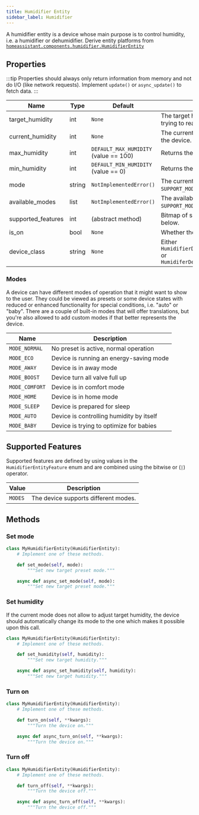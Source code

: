 ```yaml
---
title: Humidifier Entity
sidebar_label: Humidifier
---
```


A humidifier entity is a device whose main purpose is to control humidity, i.e. a humidifier or dehumidifier. Derive entity platforms from [`homeassistant.components.humidifier.HumidifierEntity`](https://github.com/home-assistant/core/blob/dev/homeassistant/components/humidifier/__init__.py)

## Properties

:::tip
Properties should always only return information from memory and not do I/O (like network requests). Implement `update()` or `async_update()` to fetch data.
:::

| Name                    | Type   | Default                               | Description                                                                               |
| ----------------------- | ------ | ------------------------------------------------- | ----------------------------------------------------------------------------------------- |
| target_humidity         | int    | `None`                                | The target humidity the device is trying to reach.                                        |
| current_humidity        | int    | `None`                                | The current humidity measured by the device.                                              |
| max_humidity            | int    | `DEFAULT_MAX_HUMIDITY` (value == 100) | Returns the maximum humidity.                                                             |
| min_humidity            | int    | `DEFAULT_MIN_HUMIDITY` (value == 0)   | Returns the minimum humidity.                                                             |
| mode                    | string | `NotImplementedError()`               | The current active preset. Requires `SUPPORT_MODES`.                                      |
| available_modes         | list   | `NotImplementedError()`               | The available modes. Requires `SUPPORT_MODES`.                                            |
| supported_features      | int    | (abstract method)                     | Bitmap of supported features. See below.                                                  |
| is_on                   | bool   | `None`                                | Whether the device is on or off.                                                          |
| device_class            | string | `None`                                | Either `HumidifierDeviceClass.HUMIDIFIER` or `HumidiferDeviceClass,DEHUMIDIFIER`                               |

### Modes

A device can have different modes of operation that it might want to show to the user. They could be viewed as presets or some device states with reduced or enhanced functionality for special conditions, i.e. "auto" or "baby". There are a couple of built-in modes that will offer translations, but you're also allowed to add custom modes if that better represents the device.

| Name           | Description                              |
| -------------- | ---------------------------------------  |
| `MODE_NORMAL`  | No preset is active, normal operation    |
| `MODE_ECO`     | Device is running an energy-saving mode  |
| `MODE_AWAY`    | Device is in away mode                   |
| `MODE_BOOST`   | Device turn all valve full up            |
| `MODE_COMFORT` | Device is in comfort mode                |
| `MODE_HOME`    | Device is in home mode                   |
| `MODE_SLEEP`   | Device is prepared for sleep             |
| `MODE_AUTO`    | Device is controlling humidity by itself |
| `MODE_BABY`    | Device is trying to optimize for babies  |

## Supported Features

Supported features are defined by using values in the `HumidifierEntityFeature` enum
and are combined using the bitwise or (`|`) operator.

| Value   | Description                          |
| ------- | ------------------------------------ |
| `MODES` | The device supports different modes. |

## Methods

### Set mode

```python
class MyHumidifierEntity(HumidifierEntity):
    # Implement one of these methods.

    def set_mode(self, mode):
        """Set new target preset mode."""

    async def async_set_mode(self, mode):
        """Set new target preset mode."""
```

### Set humidity

If the current mode does not allow to adjust target humidity, the device should automatically change its mode to the one which makes it possible upon this call.

```python
class MyHumidifierEntity(HumidifierEntity):
    # Implement one of these methods.

    def set_humidity(self, humidity):
        """Set new target humidity."""

    async def async_set_humidity(self, humidity):
        """Set new target humidity."""
```

### Turn on

```python
class MyHumidifierEntity(HumidifierEntity):
    # Implement one of these methods.

    def turn_on(self, **kwargs):
        """Turn the device on."""

    async def async_turn_on(self, **kwargs):
        """Turn the device on."""
```

### Turn off

```python
class MyHumidifierEntity(HumidifierEntity):
    # Implement one of these methods.

    def turn_off(self, **kwargs):
        """Turn the device off."""

    async def async_turn_off(self, **kwargs):
        """Turn the device off."""
```
